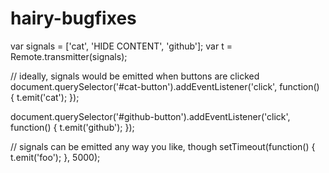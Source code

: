 hairy-bugfixes
==============
var signals = ['cat', 'HIDE CONTENT', 'github'];
var t = Remote.transmitter(signals);

// ideally, signals would be emitted when buttons are clicked
document.querySelector('#cat-button').addEventListener('click', function() {
  t.emit('cat');
});

document.querySelector('#github-button').addEventListener('click', function() {
  t.emit('github');
});

// signals can be emitted any way you like, though
setTimeout(function() {
  t.emit('foo');
}, 5000);
